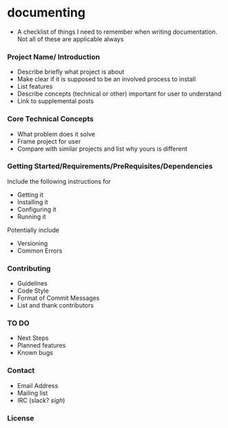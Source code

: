 # documenting

* A checklist of things I need to remember when writing documentation. Not all of these are applicable always

### Project Name/ Introduction

- Describe briefly what project is about
- Make clear if it is supposed to be an involved process to install
- List features
- Describe concepts (technical or other) important for user to understand
- Link to supplemental posts

### Core Technical Concepts

- What problem does it solve
- Frame project for user
- Compare with similar projects and list why yours is different

### Getting Started/Requirements/PreRequisites/Dependencies

Include the following instructions for

- Getting it
- Installing it
- Configuring it
- Running it

Potentially include

- Versioning
- Common Errors

### Contributing

- Guidelines
- Code Style
- Format of Commit Messages
- List and thank contributors

### TO DO

- Next Steps
- Planned features
- Known bugs

### Contact

- Email Address
- Mailing list
- IRC (slack? *sigh*)

### License

